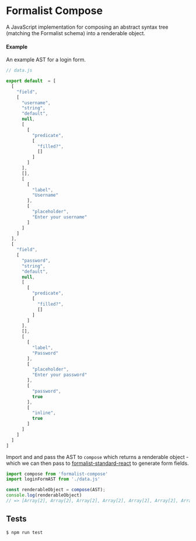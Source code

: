 # Formalist Compose

A JavaScript implementation for composing an abstract syntax tree (matching the Formalist schema) into a renderable object.

#### Example

An example AST for a login form.
```js
// data.js

export default  = [
  [
    "field",
    [
      "username",
      "string",
      "default",
      null,
      [
        [
          "predicate",
          [
            "filled?",
            []
          ]
        ]
      ],
      [],
      [
        [
          "label",
          "Username"
        ],
        [
          "placeholder",
          "Enter your username"
        ]
      ]
    ]
  ],
  [
    "field",
    [
      "password",
      "string",
      "default",
      null,
      [
        [
          "predicate",
          [
            "filled?",
            []
          ]
        ]
      ],
      [],
      [
        [
          "label",
          "Password"
        ],
        [
          "placeholder",
          "Enter your password"
        ],
        [
          "password",
          true
        ],
        [
          "inline",
          true
        ]
      ]
    ]
  ]
]
```

Import and and pass the AST to `compose` which returns a renderable object - which we can then pass to [formalist-standard-react](https://github.com/icelab/formalist-standard-react 'formalist-standard-react') to generate form fields.

```js
import compose from 'formalist-compose'
import loginFormAST from './data.js'

const renderableObject = compose(AST);
console.log(renderableObject)
// => [Array[2], Array[2], Array[2], Array[2], Array[2], Array[2], Array[2]]
```

## Tests

```
$ npm run test
```
